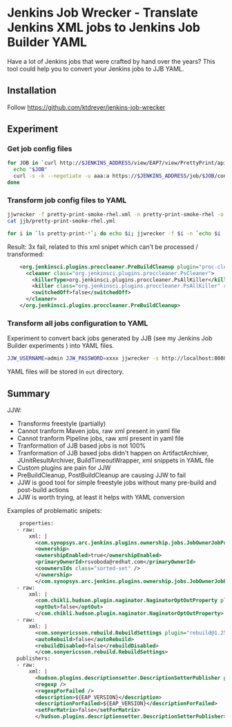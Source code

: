 # Jenkins Job Wrecker - Translate Jenkins XML jobs to Jenkins Job Builder YAML
Have a lot of Jenkins jobs that were crafted by hand over the years? This tool could help you to convert your Jenkins jobs to JJB YAML.

## Installation
Follow https://github.com/ktdreyer/jenkins-job-wrecker 

## Experiment
### Get job config files
```bash
for JOB in `curl http://$JENKINS_ADDRESS/view/EAP7/view/PrettyPrint/api/json?pretty=true 2> /dev/null| grep name | grep pretty-print | cut -d: -f2 | cut -d\" -f2`; do 
  echo "$JOB"
  curl -s -k --negotiate -u aaa:a https://$JENKINS_ADDRESS/job/$JOB/config.xml > $JOB.xml
done
```

### Transform job config files to YAML
```bash
jjwrecker -f pretty-print-smoke-rhel.xml -n pretty-print-smoke-rhel -o jjb
cat jjb/pretty-print-smoke-rhel.yml

for i in `ls pretty-print-*`; do echo $i; jjwrecker -f $i -n `echo $i | sed "s/.xml//g"` -o jjb; done
```

Result: 3x fail, related to this xml snipet which can't be processed / transformed:
```xml
    <org.jenkinsci.plugins.proccleaner.PreBuildCleanup plugin="proc-cleaner-plugin@1.2">
      <cleaner class="org.jenkinsci.plugins.proccleaner.PsCleaner">
        <killerType>org.jenkinsci.plugins.proccleaner.PsAllKiller</killerType>
        <killer class="org.jenkinsci.plugins.proccleaner.PsAllKiller" reference="../../../../publishers/org.jenkinsci.plugins.proccleaner.PostBuildCleanup/cleaner/killer"/>
        <switchedOff>false</switchedOff>
      </cleaner>
    </org.jenkinsci.plugins.proccleaner.PreBuildCleanup>
```

### Transform all jobs configuration to YAML
Experiment to convert back jobs generated by JJB (see my Jenkins Job Builder experiments ) into YAML files.
```bash
JJW_USERNAME=admin JJW_PASSWORD=xxxx jjwrecker -s http://localhost:8080/
```

YAML files will be stored in `out` directory.

## Summary
JJW:
 * Transforms freestyle (partially)
 * Cannot tranform Maven jobs, raw xml present in yaml file
 * Cannot tranform Pipeline jobs, raw xml present in yaml file
 * Tranformation of JJB based jobs is not 100%
 * Tranformation of JJB based jobs didn't happen on ArtifactArchiver, JUnitResultArchiver, BuildTimeoutWrapper, xml snippets in YAML file
 * Custom plugins are pain for JJW
 * PreBuildCleanup, PostBuildCleanup are causing JJW to fail
 * JJW is good tool for simple freestyle jobs without many pre-build and post-build actions
* JJW is worth trying, at least it helps with YAML conversion  

Examples of problematic snipets:
 ```xml
     properties:
    - raw:
        xml: |
          <com.synopsys.arc.jenkins.plugins.ownership.jobs.JobOwnerJobProperty plugin="ownership@0.8">
          <ownership>
          <ownershipEnabled>true</ownershipEnabled>
          <primaryOwnerId>rsvoboda@redhat.com</primaryOwnerId>
          <coownersIds class="sorted-set" />
          </ownership>
          </com.synopsys.arc.jenkins.plugins.ownership.jobs.JobOwnerJobProperty>
    - raw:
        xml: |
          <com.chikli.hudson.plugin.naginator.NaginatorOptOutProperty plugin="naginator@1.17">
          <optOut>false</optOut>
          </com.chikli.hudson.plugin.naginator.NaginatorOptOutProperty>
    - raw:
        xml: |
          <com.sonyericsson.rebuild.RebuildSettings plugin="rebuild@1.25">
          <autoRebuild>false</autoRebuild>
          <rebuildDisabled>false</rebuildDisabled>
          </com.sonyericsson.rebuild.RebuildSettings>
    publishers:
    - raw:
        xml: |
          <hudson.plugins.descriptionsetter.DescriptionSetterPublisher plugin="description-setter@1.10">
          <regexp />
          <regexpForFailed />
          <description>${EAP_VERSION}</description>
          <descriptionForFailed>${EAP_VERSION}</descriptionForFailed>
          <setForMatrix>false</setForMatrix>
          </hudson.plugins.descriptionsetter.DescriptionSetterPublisher>
```